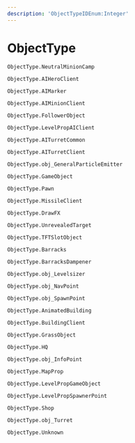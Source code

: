 ```yaml
---
description: 'ObjectTypeIDEnum:Integer'
---
```


# ObjectType

`ObjectType.NeutralMinionCamp`

`ObjectType.AIHeroClient`

`ObjectType.AIMarker`

`ObjectType.AIMinionClient`

`ObjectType.FollowerObject`

`ObjectType.LevelPropAIClient`

`ObjectType.AITurretCommon`

`ObjectType.AITurretClient`

`ObjectType.obj_GeneralParticleEmitter`

`ObjectType.GameObject`

`ObjectType.Pawn`

`ObjectType.MissileClient`

`ObjectType.DrawFX`

`ObjectType.UnrevealedTarget`

`ObjectType.TFTSlotObject`

`ObjectType.Barracks`

`ObjectType.BarracksDampener`

`ObjectType.obj_Levelsizer`

`ObjectType.obj_NavPoint`

`ObjectType.obj_SpawnPoint`

`ObjectType.AnimatedBuilding`

`ObjectType.BuildingClient`

`ObjectType.GrassObject`

`ObjectType.HQ`

`ObjectType.obj_InfoPoint`

`ObjectType.MapProp`

`ObjectType.LevelPropGameObject`

`ObjectType.LevelPropSpawnerPoint`

`ObjectType.Shop`

`ObjectType.obj_Turret`

`ObjectType.Unknown`

